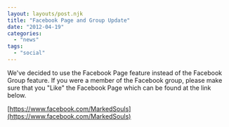 ```yaml
---
layout: layouts/post.njk
title: "Facebook Page and Group Update"
date: "2012-04-19"
categories: 
  - "news"
tags: 
  - "social"
---
```


We've decided to use the Facebook Page feature instead of the Facebook Group feature. If you were a member of the Facebook group, please make sure that you "Like" the Facebook Page which can be found at the link below.

[https://www.facebook.com/MarkedSouls](https://www.facebook.com/MarkedSouls)

